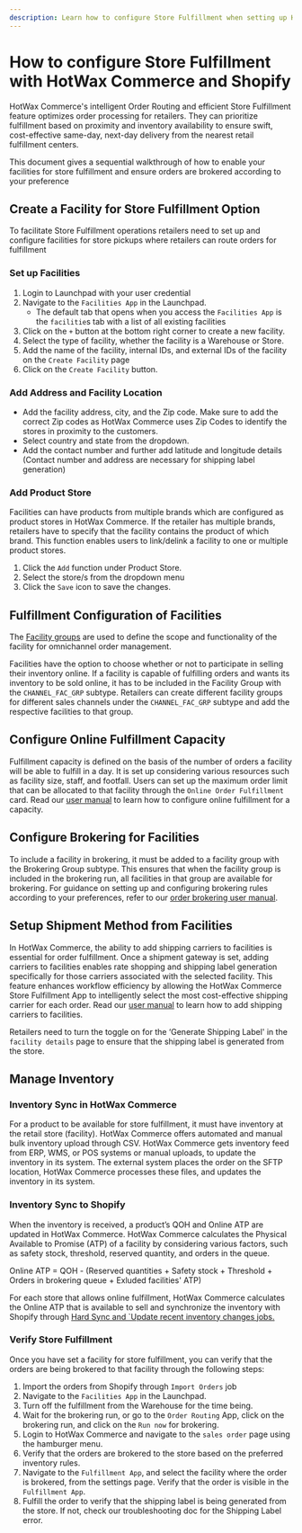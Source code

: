 ```yaml
---
description: Learn how to configure Store Fulfillment when setting up HotWax Commerce
---
```


# How to configure Store Fulfillment with HotWax Commerce and Shopify

HotWax Commerce's intelligent Order Routing and efficient Store Fulfillment feature optimizes order processing for retailers. They can prioritize fulfillment based on proximity and inventory availability to ensure swift, cost-effective same-day, next-day delivery from the nearest retail fulfillment centers.

This document gives a sequential walkthrough of how to enable your facilities for store fulfillment and ensure orders are brokered according to your preference

## Create a Facility for Store Fulfillment Option

To facilitate Store Fulfillment operations retailers need to set up and configure facilities for store pickups where retailers can route orders for fulfillment

### Set up Facilities

1. Login to Launchpad with your user credential
2. Navigate to the `Facilities App` in the Launchpad.
   - The default tab that opens when you access the `Facilities App` is the `facilitie`s tab with a list of all existing facilities
3. Click on the `+` button at the bottom right corner to create a new facility.
4. Select the type of facility, whether the facility is a Warehouse or Store.
5. Add the name of the facility, internal IDs, and external IDs of the facility on the `Create Facility` page 
6. Click on the `Create Facility` button.

### Add Address and Facility Location

- Add the facility address, city, and the Zip code. Make sure to add the correct Zip codes as HotWax Commerce uses Zip Codes to identify the stores in proximity to the customers.
- Select country and state from the dropdown.
- Add the contact number and further add latitude and longitude details (Contact number and address are necessary for shipping label generation)

### Add Product Store

Facilities can have products from multiple brands which are configured as product stores in HotWax Commerce. If the retailer has multiple brands, retailers have to specify that the facility contains the product of which brand. This function enables users to link/delink a facility to one or multiple product stores.

1. Click the `Add` function under Product Store.
2. Select the store/s from the dropdown menu
3. Click the `Save` icon to save the changes.

## Fulfillment Configuration of Facilities

The [Facility groups](https://docs.hotwax.co/documents/system-admins/administration/facilities/manage-groups) are used to define the scope and functionality of the facility for omnichannel order management.

Facilities have the option to choose whether or not to participate in selling their inventory online. If a facility is capable of fulfilling orders and wants its inventory to be sold online, it has to be included in the Facility Group with the `CHANNEL_FAC_GRP` subtype. Retailers can create different facility groups for different sales channels under the `CHANNEL_FAC_GRP` subtype and add the respective facilities to that group. 

## Configure Online Fulfillment Capacity

Fulfillment capacity is defined on the basis of the number of orders a facility will be able to fulfill in a day. It is set up considering various resources such as facility size, staff, and footfall. Users can set up the maximum order limit that can be allocated to that facility through the `Online Order Fulfillment` card. Read our [user manual](https://docs.hotwax.co/documents/system-admins/administration/facilities/configure-fulfillment-capacity) to learn how to configure online fulfillment for a capacity.

## Configure Brokering for Facilities

To include a facility in brokering, it must be added to a facility group with the Brokering Group subtype. This ensures that when the facility group is included in the brokering run, all facilities in that group are available for brokering. For guidance on setting up and configuring brokering rules according to your preferences, refer to our [order brokering user manual](https://docs.hotwax.co/documents/retail-operations/orders/brokering).

## Setup Shipment Method from Facilities

In HotWax Commerce, the ability to add shipping carriers to facilities is essential for order fulfillment. Once a shipment gateway is set, adding carriers to facilities enables rate shopping and shipping label generation specifically for those carriers associated with the selected facility. This feature enhances workflow efficiency by allowing the HotWax Commerce Store Fulfillment App to intelligently select the most cost-effective shipping carrier for each order. Read our [user manual](https://docs.hotwax.co/documents/system-admins/fulfillment/shipping-methods/shippinggateways) to learn how to add shipping carriers to facilities.

Retailers need to turn the toggle on for the ‘Generate Shipping Label' in the `facility details` page to ensure that the shipping label is generated from the store.

## Manage Inventory

### Inventory Sync in HotWax Commerce

For a product to be available for store fulfillment, it must have inventory at the retail store (facility). HotWax Commerce offers automated and manual bulk inventory upload through CSV. HotWax Commerce gets inventory feed from ERP, WMS, or POS systems or manual uploads, to update the inventory in its system. The external system places the order on the SFTP location, HotWax Commerce processes these files, and updates the inventory in its system.

### Inventory Sync to Shopify

When the inventory is received, a product’s QOH and Online ATP are updated in HotWax Commerce. HotWax Commerce calculates the Physical Available to Promise (ATP) of a facility by considering various factors, such as safety stock, threshold, reserved quantity, and orders in the queue.

Online ATP = QOH - (Reserved quantities + Safety stock + Threshold + Orders in brokering queue + Exluded facilities' ATP)

For each store that allows online fulfillment, HotWax Commerce calculates the Online ATP that is available to sell and synchronize the inventory with Shopify through [Hard Sync and `Update recent inventory changes jobs.](https://docs.hotwax.co/documents/retail-operations/workflow/job-workflows/inventory)

### Verify Store Fulfillment

Once you have set a facility for store fulfillment, you can verify that the orders are being brokered to that facility through the following steps:

1. Import the orders from Shopify through `Import Orders` job
2. Navigate to the `Facilities App` in the Launchpad.
3. Turn off the fulfillment from the Warehouse for the time being.
4. Wait for the brokering run, or go to the `Order Routing` App, click on the brokering run, and click on the `Run now` for brokering.
5. Login to HotWax Commerce and navigate to the `sales order` page using the hamburger menu.
6. Verify that the orders are brokered to the store based on the preferred inventory rules.
7. Navigate to the `Fulfillment App`, and select the facility where the order is brokered, from the settings page. Verify that the order is visible in the `Fulfillment App`.
8. Fulfill the order to verify that the shipping label is being generated from the store. If not, check our troubleshooting doc for the Shipping Label error.




